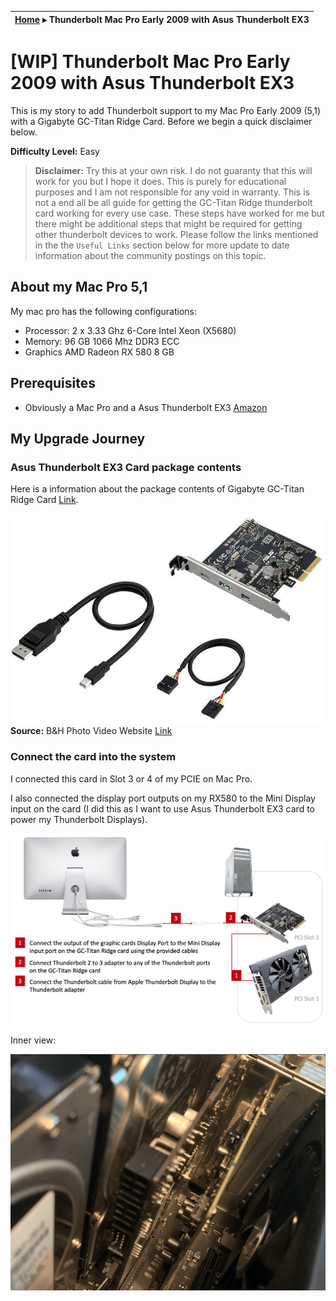 |  [Home](../README.md) ▸ Thunderbolt Mac Pro Early 2009 with Asus Thunderbolt EX3 |
|-----|


# [WIP] Thunderbolt Mac Pro Early 2009 with Asus Thunderbolt EX3

This is my story to add Thunderbolt support to my Mac Pro Early 2009 (5,1) with a Gigabyte GC-Titan Ridge Card. Before we begin a quick disclaimer below.

**Difficulty Level:** Easy

> **Disclaimer:** Try this at your own risk. I do not guaranty that this will work for you but I hope it does. This is purely for educational purposes and I am not responsible for any void in warranty. This is not a end all be all guide for getting the GC-Titan Ridge thunderbolt card working for every use case. These steps have worked for me but there might be additional steps that might be required for getting other thunderbolt devices to work. Please follow the links mentioned in the the `Useful Links` section below for more update to date information about the community postings on this topic.


## About my Mac Pro 5,1

My mac pro has the following configurations:

- Processor:        2 x 3.33 Ghz 6-Core Intel Xeon (X5680)
- Memory:           96 GB 1066 Mhz DDR3 ECC
- Graphics          AMD Radeon RX 580 8 GB



## Prerequisites

- Obviously a Mac Pro and a Asus Thunderbolt EX3 [Amazon](https://www.amazon.com/gp/product/B01HDUVJ54/ref=ppx_yo_dt_b_asin_title_o04_s00?ie=UTF8&psc=1)

## My Upgrade Journey

### Asus Thunderbolt EX3 Card package contents

Here is a information about the package contents of Gigabyte GC-Titan Ridge Card [Link](https://www.gigabyte.com/us/Motherboard/GC-TITAN-RIDGE-rev-10#kf).

![image-gc-titan-ridge](./images/image-thunderbolt-ex3.jpg)
**Source:** B&H Photo Video Website [Link](https://www.bhphotovideo.com/c/product/1267068-REG/asus_thunderboltex_3_expansion_card.html)


### Connect the card into the system

I connected this card in Slot 3 or 4 of my PCIE on Mac Pro. 

I also connected the display port outputs on my RX580 to the Mini Display input on the card (I did this as I want to use Asus Thunderbolt EX3 card to power my Thunderbolt Displays).

![image-thunderbolt-ex3-slot3](./images/image-thunderbolt-ex3-slot3.png)

Inner view:

![image-thunderbolt-ex3-slot4-inside](./images/image-thunderbolt-ex3-slot3-inside.png)